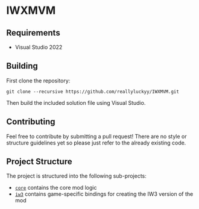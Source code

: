 # IWXMVM


## Requirements
- Visual Studio 2022

## Building

First clone the repository:
```
git clone --recursive https://github.com/reallyluckyy/IWXMVM.git
```
Then build the included solution file using Visual Studio.

## Contributing

Feel free to contribute by submitting a pull request!
There are no style or structure guidelines yet so please just refer to the already existing code.

## Project Structure

The project is structured into the following sub-projects:
- [`core`](core/) contains the core mod logic
- [`iw3`](iw3/) contains game-specific bindings for creating the IW3 version of the mod